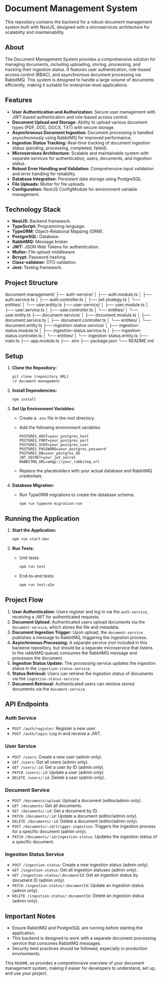 # Document Management System

This repository contains the backend for a robust document management system built with NestJS, designed with a microservices architecture for scalability and maintainability.

## About

The Document Management System provides a comprehensive solution for managing documents, including uploading, storing, processing, and tracking their ingestion status. It features user authentication, role-based access control (RBAC), and asynchronous document processing via RabbitMQ. This system is designed to handle a large volume of documents efficiently, making it suitable for enterprise-level applications.

## Features

* **User Authentication and Authorization:** Secure user management with JWT-based authentication and role-based access control.
* **Document Upload and Storage:** Ability to upload various document types (PDF, DOC, DOCX, TXT) with secure storage.
* **Asynchronous Document Ingestion:** Document processing is handled asynchronously using RabbitMQ for improved performance.
* **Ingestion Status Tracking:** Real-time tracking of document ingestion status (pending, processing, completed, failed).
* **Microservices Architecture:** Scalable and maintainable system with separate services for authentication, users, documents, and ingestion status.
* **Robust Error Handling and Validation:** Comprehensive input validation and error handling for reliability.
* **Database Integration:** Persistent data storage using PostgreSQL.
* **File Uploads:** Multer for file uploads.
* **Configuration:** NestJS ConfigModule for environment variable management.

## Technology Stack

* **NestJS:** Backend framework.
* **TypeScript:** Programming language.
* **TypeORM:** Object-Relational Mapping (ORM).
* **PostgreSQL:** Database.
* **RabbitMQ:** Message broker.
* **JWT:** JSON Web Tokens for authentication.
* **Multer:** File upload middleware.
* **Bcrypt:** Password hashing.
* **Class-validator:** DTO validation.
* **Jest:** Testing framework.

## Project Structure

document-management/
├── auth-service/
│   ├── auth.module.ts
│   ├── auth.service.ts
│   ├── auth.controller.ts
│   ├── jwt.strategy.ts
│   └── entities/
│       └── user.entity.ts
├── user-service/
│   ├── user.module.ts
│   ├── user.service.ts
│   ├── user.controller.ts
│   └── entities/
│       └── user.entity.ts
├── document-service/
│   ├── document.module.ts
│   ├── document.service.ts
│   ├── document.controller.ts
│   └── entities/
│       └── document.entity.ts
├── ingestion-status-service/
│   ├── ingestion-status.module.ts
│   ├── ingestion-status.service.ts
│   ├── ingestion-status.controller.ts
│   └── entities/
│       └── ingestion-status.entity.ts
├── main.ts
├── app.module.ts
├── .env
├── package.json
└── README.md

## Setup

1.  **Clone the Repository:**

    ```bash
    git clone [repository URL]
    cd document-management
    ```

2.  **Install Dependencies:**

    ```bash
    npm install
    ```

3.  **Set Up Environment Variables:**

    * Create a `.env` file in the root directory.
    * Add the following environment variables:

        ```
        POSTGRES_HOST=your_postgres_host
        POSTGRES_PORT=your_postgres_port
        POSTGRES_USER=your_postgres_user
        POSTGRES_PASSWORD=your_postgres_password
        POSTGRES_DB=your_postgres_db
        JWT_SECRET=your_jwt_secret
        RABBITMQ_URL=amqp://your_rabbitmq_url
        ```

    * Replace the placeholders with your actual database and RabbitMQ credentials.

4.  **Database Migration:**

    * Run TypeORM migrations to create the database schema:

        ```bash
        npm run typeorm migration:run
        ```

## Running the Application

1.  **Start the Application:**

    ```bash
    npm run start:dev
    ```

2.  **Run Tests:**

    * Unit tests:

        ```bash
        npm run test
        ```

    * End-to-end tests:

        ```bash
        npm run test:e2e
        ```

## Project Flow

1.  **User Authentication:** Users register and log in via the `auth-service`, receiving a JWT for authenticated requests.
2.  **Document Upload:** Authenticated users upload documents via the `document-service`, which stores the file and metadata.
3.  **Document Ingestion Trigger:** Upon upload, the `document-service` publishes a message to RabbitMQ, triggering the ingestion process.
4.  **Asynchronous Processing:** A separate service (not included in this backend repository, but should be a separate microservice that listens to the rabbitMQ queue) consumes the RabbitMQ message and processes the document.
5.  **Ingestion Status Update:** The processing service updates the ingestion status in the `ingestion-status-service`.
6.  **Status Retrieval:** Users can retrieve the ingestion status of documents via the `ingestion-status-service`.
7.  **Document Retrieval:** Authenticated users can retrieve stored documents via the `document-service`.

## API Endpoints

### Auth Service

* `POST /auth/register`: Register a new user.
* `POST /auth/login`: Log in and receive a JWT.

### User Service

* `POST /users`: Create a new user (admin only).
* `GET /users`: Get all users (admin only).
* `GET /users/:id`: Get a user by ID (admin only).
* `PATCH /users/:id`: Update a user (admin only).
* `DELETE /users/:id`: Delete a user (admin only).

### Document Service

* `POST /documents/upload`: Upload a document (editor/admin only).
* `GET /documents`: Get all documents.
* `GET /documents/:id`: Get a document by ID.
* `PATCH /documents/:id`: Update a document (editor/admin only).
* `DELETE /documents/:id`: Delete a document (editor/admin only).
* `POST /documents/:id/trigger-ingestion`: Triggers the ingestion process for a specific document (admin only).
* `PATCH /documents/:id/ingestion-status`: Updates the ingestion status of a specific document.

### Ingestion Status Service

* `POST /ingestion-status`: Create a new ingestion status (admin only).
* `GET /ingestion-status`: Get all ingestion statuses (admin only).
* `GET /ingestion-status/:documentId`: Get an ingestion status by document ID (admin only).
* `PATCH /ingestion-status/:documentId`: Update an ingestion status (admin only).
* `DELETE /ingestion-status/:documentId`: Delete an ingestion status (admin only).

## Important Notes

* Ensure RabbitMQ and PostgreSQL are running before starting the application.
* This backend is designed to work with a separate document processing service that consumes RabbitMQ messages.
* Security best practices should be followed, especially in production environments.

This `README.md` provides a comprehensive overview of your document management system, making it easier for developers to understand, set up, and use your project.